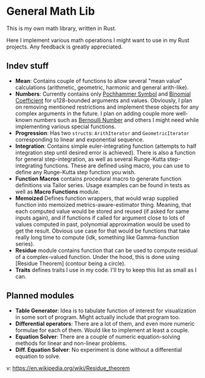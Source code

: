 # General Math Lib
This is my own math library, written in Rust.

Here I implement various math operations I might want to use in my Rust projects. Any feedback is greatly appreciated.

## Indev stuff

- **Mean**: Contains couple of functions to allow several "mean value" calculations (arithmetic, geometric, harmonic and general arith-like).
- **Numbers**: Currently contains only [Pochhammer Symbol] and [Binomial Coefficient] for u128-bounded arguments and values. Obviously, I plan on removing mentioned restrictions and implement these objects for any complex arguments in the future. I plan on adding couple more well-known numbers such as [Bernoulli Number] and others I might need while implementing various special functions.
- **Progression**: Has two `struct`s: `ArithIterator` and `GeometricIterator` corresponding to linear and exponential sequence.
- **Integration**: Contains simple euler-integrating function (attempts to half integration step until desired error is achieved). There is also a function for general step-integration, as well as several Runge-Kutta step-integrating functions. These are defined using macro, you can use to define any Runge-Kutta step function you wish.
- **Function Macros** contains procedural macro to generate function definitions via Tailor series. Usage examples can be found in tests as well as **Macro Functions** module.
- **Memoized** Defines function wrappers, that would wrap supplied function into memoized metrics-aware-estimator thing. Meaning, that each computed value would be stored and reused (if asked for same inputs again), and if functions if called for argument close to lots of values computed in past, polynomial approximation would be used to get the result. Obvious use case for that would be functions that take really long time to compute (idk, something like Gamma-function series).
- **Residue** module contains function that can be used to compute residual of a complex-valued function. Under the hood, this is done using [Residue Theorem] (contour being a circle).
- **Traits** defines traits I use in my code. I'll try to keep this list as small as I can.

## Planned modules

- **Table Generator**: Idea is to tabulate function of interest for visualization in some sort of program. Might actually include that program too.
- **Differential operators**: There are a lot of them, and even more numeric formulae for each of them. Would like to implement at least a couple.
- **Equation Solver**: There are a couple of numeric equation-solving methods for linear and non-linear problems.
- **Diff. Equation Solver**: No experiment is done without a differential equation to solve.

[Pochhammer Symbol]: https://mathworld.wolfram.com/PochhammerSymbol.html
[Binomial Coefficient]: https://mathworld.wolfram.com/BinomialCoefficient.html
[Bernoulli Number]: https://mathworld.wolfram.com/BernoulliNumber.html
v: https://en.wikipedia.org/wiki/Residue_theorem
